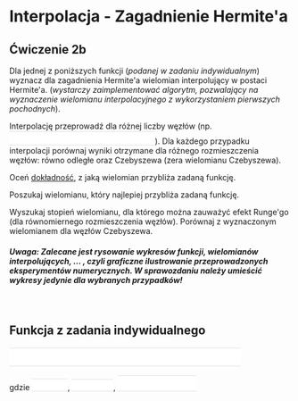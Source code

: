 # Interpolacja - Zagadnienie Hermite'a
## Ćwiczenie 2b

Dla jednej z poniższych funkcji (*podanej w zadaniu indywidualnym*) wyznacz dla zagadnienia Hermite'a wielomian interpolujący w postaci Hermite'a. (*wystarczy zaimplementować algorytm, pozwalający na wyznaczenie wielomianu interpolacyjnego z wykorzystaniem pierwszych pochodnych*). 

Interpolację przeprowadź dla różnej liczby węzłów (np. <!-- $n = 3, 4, 5, 7, 10, 15, 20$ --> <img style="transform: translateY(0.1em); background: #0d1117;" src="..\svg\ZTnL16OEqr.svg">). Dla każdego przypadku interpolacji porównaj wyniki otrzymane dla różnego rozmieszczenia węzłów: równo odległe oraz Czebyszewa (zera wielomianu Czebyszewa).

Oceń <u>dokładność</u>, z jaką wielomian przybliża zadaną funkcję. 

Poszukaj wielomianu, który najlepiej przybliża zadaną funkcję.

Wyszukaj stopień wielomianu, dla którego można zauważyć efekt Runge'go (dla równomiernego rozmieszczenia węzłów). Porównaj z wyznaczonym wielomianem dla węzłów Czebyszewa.

##### *Uwaga*: Zalecane jest rysowanie wykresów funkcji, wielomianów interpolujących, ... , czyli graficzne ilustrowanie przeprowadzonych eksperymentów numerycznych. W sprawozdaniu należy umieścić wykresy jedynie dla wybranych przypadków!

<br>

## Funkcja z zadania indywidualnego

<!-- $f(x)=e^{-k\cdot sin(mx)}+k\cdot sin(mx) - 1$ --> <img style="transform: translateY(0.1em); background: #0d1117;" src="..\svg\y0AtuGGiA9.svg">

gdzie <!-- $k=2$ --> <img style="transform: translateY(0.1em); background: #0d1117;" src="..\svg\RyofpdR5HO.svg">, <!-- $m=2$ --> <img style="transform: translateY(0.1em); background: #0d1117;" src="..\svg\u3GNINVA2a.svg">, <!-- $x\in[-\pi,2\pi]$ --> <img style="transform: translateY(0.1em); background: #0d1117;" src="..\svg\hZqUPDs1Oz.svg">
